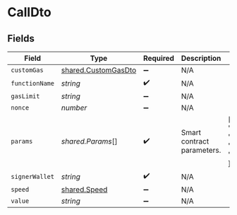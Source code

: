 # CallDto


## Fields

| Field                                                                                              | Type                                                                                               | Required                                                                                           | Description                                                                                        | Example                                                                                            |
| -------------------------------------------------------------------------------------------------- | -------------------------------------------------------------------------------------------------- | -------------------------------------------------------------------------------------------------- | -------------------------------------------------------------------------------------------------- | -------------------------------------------------------------------------------------------------- |
| `customGas`                                                                                        | [shared.CustomGasDto](../../../sdk/models/shared/customgasdto.md)                                  | :heavy_minus_sign:                                                                                 | N/A                                                                                                |                                                                                                    |
| `functionName`                                                                                     | *string*                                                                                           | :heavy_check_mark:                                                                                 | N/A                                                                                                |                                                                                                    |
| `gasLimit`                                                                                         | *string*                                                                                           | :heavy_minus_sign:                                                                                 | N/A                                                                                                |                                                                                                    |
| `nonce`                                                                                            | *number*                                                                                           | :heavy_minus_sign:                                                                                 | N/A                                                                                                |                                                                                                    |
| `params`                                                                                           | *shared.Params*[]                                                                                  | :heavy_check_mark:                                                                                 | Smart contract parameters.                                                                         | [<br/>"TestToken",<br/>"TEST",<br/>"1000000000000000000000000",<br/>"0x298e760768c8481780397eE28A127eAd584df4ee"<br/>] |
| `signerWallet`                                                                                     | *string*                                                                                           | :heavy_check_mark:                                                                                 | N/A                                                                                                |                                                                                                    |
| `speed`                                                                                            | [shared.Speed](../../../sdk/models/shared/speed.md)                                                | :heavy_minus_sign:                                                                                 | N/A                                                                                                |                                                                                                    |
| `value`                                                                                            | *string*                                                                                           | :heavy_minus_sign:                                                                                 | N/A                                                                                                |                                                                                                    |